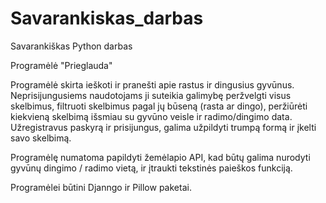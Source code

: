 # Savarankiskas_darbas
Savarankiškas Python darbas

Programėlė "Prieglauda"

Programėlė skirta ieškoti ir pranešti apie rastus ir dingusius gyvūnus. Neprisijungusiems naudotojams ji suteikia galimybę peržvelgti visus skelbimus, filtruoti skelbimus pagal jų būseną (rasta ar dingo), peržiūrėti kiekvieną skelbimą išsmiau su gyvūno veisle ir radimo/dingimo data. Užregistravus paskyrą ir prisijungus, galima užpildyti trumpą formą ir įkelti savo skelbimą.

Programėlę numatoma papildyti žemėlapio API, kad būtų galima nurodyti gyvūnų dingimo / radimo vietą, ir įtraukti tekstinės paieškos funkciją.

Programėlei būtini Djanngo ir Pillow paketai.
